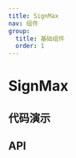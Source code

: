 ```yaml
---
title: SignMax
nav: 组件
group:
  title: 基础组件
  order: 1
---
```


# SignMax

## 代码演示

<code src="./demo/index.tsx" compact=true background="#fff" defaultShowCode=true></code>

## API
